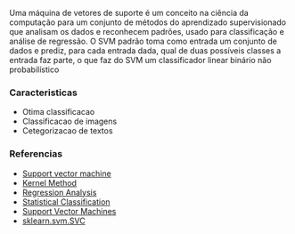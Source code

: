 Uma máquina de vetores de suporte é um conceito na ciência da computação para um conjunto de métodos do aprendizado supervisionado que analisam os dados e reconhecem padrões, usado para classificação e análise de regressão. O SVM padrão toma como entrada um conjunto de dados e prediz, para cada entrada dada, qual de duas possíveis classes a entrada faz parte, o que faz do SVM um classificador linear binário não probabilístico

### Caracteristicas
- Otima classificacao
- Classificacao de imagens
- Cetegorizacao de textos

### Referencias
- [Support vector machine](https://en.wikipedia.org/wiki/Support_vector_machine)
- [Kernel Method](https://en.wikipedia.org/wiki/Kernel_method)
- [Regression Analysis](https://en.wikipedia.org/wiki/Regression_analysis)
- [Statistical Classification](https://en.wikipedia.org/wiki/Statistical_classification)
- [Support Vector Machines](http://scikit-learn.org/stable/modules/svm.html)
- [sklearn.svm.SVC](http://scikit-learn.org/stable/modules/generated/sklearn.svm.SVC.html)